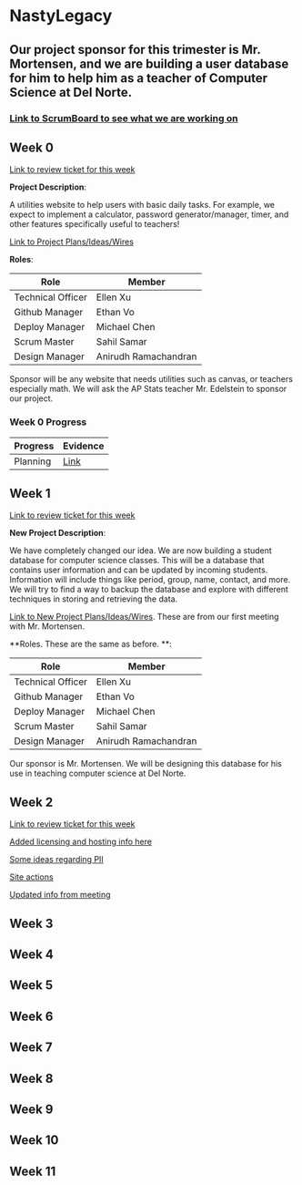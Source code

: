 # NastyLegacy

## Our project sponsor for this trimester is Mr. Mortensen, and we are building a user database for him to help him as a teacher of Computer Science at Del Norte.
### [Link to ScrumBoard to see what we are working on](https://github.com/NastyLegacy/NastyLegacy/projects/1)

## Week 0

[Link to review ticket for this week](https://github.com/NastyEthan/NastyLegacy/issues/1)

**Project Description**:

A utilities website to help users with basic daily tasks. For example, we expect to implement a calculator, password generator/manager, timer, and other features specifically useful to teachers! 

[Link to Project Plans/Ideas/Wires](https://github.com/NastyLegacy/NastyLegacy/wiki/Old-Project-Plans-Ideas-Wires) 

**Roles**:

|Role| Member |
| - | - |
| Technical Officer | Ellen Xu |
| Github Manager | Ethan Vo |
| Deploy Manager | Michael Chen |
| Scrum Master | Sahil Samar |
| Design Manager | Anirudh Ramachandran |

Sponsor will be any website that needs utilities such as canvas, or teachers especially math. We will ask the AP Stats teacher Mr. Edelstein to sponsor our project. 

### Week 0 Progress

| Progress | Evidence |
| - | - |
| Planning | [Link](https://github.com/NastyEthan/NastyLegacy/issues/1) |

## Week 1

[Link to review ticket for this week](https://github.com/NastyLegacy/NastyLegacy/issues/14)

**New Project Description**:

We have completely changed our idea. We are now building a student database for computer science classes. This will be a database that contains user information and can be updated by incoming students. Information will include things like period, group, name, contact, and more. We will try to find a way to backup the database and explore with different techniques in storing and retrieving the data.

[Link to New Project Plans/Ideas/Wires](https://nastylegacy.github.io/NastyLegacy/docs/req). These are from our first meeting with Mr. Mortensen.

**Roles. These are the same as before. **:

|Role| Member |
| - | - |
| Technical Officer | Ellen Xu |
| Github Manager | Ethan Vo |
| Deploy Manager | Michael Chen |
| Scrum Master | Sahil Samar |
| Design Manager | Anirudh Ramachandran |

Our sponsor is Mr. Mortensen. We will be designing this database for his use in teaching computer science at Del Norte. 

## Week 2

[Link to review ticket for this week](https://github.com/NastyLegacy/NastyLegacy/issues/21)

[Added licensing and hosting info here](https://github.com/NastyLegacy/NastyLegacy/issues/21)

[Some ideas regarding PII](https://nastylegacy.github.io/NastyLegacy/docs/ideas)

[Site actions](https://nastylegacy.github.io/NastyLegacy/docs/siteActions)

[Updated info from meeting](https://nastylegacy.github.io/NastyLegacy/docs/req)

## Week 3

## Week 4

## Week 5

## Week 6

## Week 7

## Week 8

## Week 9

## Week 10

## Week 11
